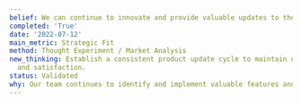 ```yaml
---
belief: We can continue to innovate and provide valuable updates to the tool.
completed: 'True'
date: '2022-07-12'
main_metric: Strategic Fit
method: Thought Experiment / Market Analysis
new_thinking: Establish a consistent product update cycle to maintain user interest
  and satisfaction.
status: Validated
why: Our team continues to identify and implement valuable features and improvements.
---
```

